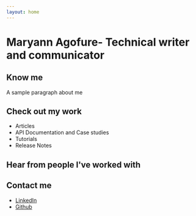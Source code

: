 ```yaml
---
layout: home 
---
```

# Maryann Agofure- Technical writer and communicator
## Know me
A sample paragraph about me

## Check out my work
- Articles
- API Documentation and Case studies
- Tutorials
- Release Notes

## Hear from people I've worked with

## Contact me
- [LinkedIn](https://www.linkedin.com/in/agofure-maryann-67b144164/)
- [Github](https://github.com/Maryann-Agofure)

